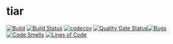 tiar
=

[![Build](https://github.com/cedfactory/tiar/actions/workflows/build.yml/badge.svg)](https://github.com/cedfactory/tiar/actions)
[![Build Status](https://travis-ci.com/cedfactory/tiar.svg?branch=main)](https://travis-ci.com/cedfactory/tiar)
[![codecov](https://codecov.io/gh/cedfactory/tiar/branch/main/graph/badge.svg)](https://codecov.io/gh/cedfactory/tiar)
[![Quality Gate Status](https://sonarcloud.io/api/project_badges/measure?project=cedfactory_tiar&metric=alert_status)](https://sonarcloud.io/dashboard?id=cedfactory_tiar)[![Bugs](https://sonarcloud.io/api/project_badges/measure?project=cedfactory_tiar&metric=bugs)](https://sonarcloud.io/dashboard?id=cedfactory_tiar)
[![Code Smells](https://sonarcloud.io/api/project_badges/measure?project=cedfactory_tiar&metric=code_smells)](https://sonarcloud.io/dashboard?id=cedfactory_tiar)
[![Lines of Code](https://sonarcloud.io/api/project_badges/measure?project=cedfactory_tiar&metric=ncloc)](https://sonarcloud.io/dashboard?id=cedfactory_tiar)